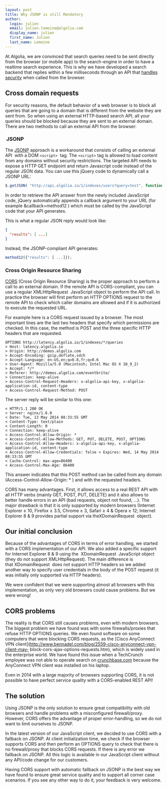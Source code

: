 ```yaml
---
layout: post
title: Why JSONP is still Mandatory
author:
  login: julien
  email: julien.lemoine@algolia.com
  display_name: julien
  first_name: Julien
  last_name: Lemoine
---
```


At Algolia, we are convinced that search queries need to be sent directly from
the browser (or mobile app) to the search-engine in order to have a realtime
search experience. This is why we have developed a search backend that replies
within a few milliseconds through an API that [handles
security](http://blog.algolia.com/handle-security-realtime-search/) when
called from the browser.

## Cross domain requests

For security reasons, the default behavior of a web browser is to block all
queries that are going to a domain that is different from the website they are
sent from. So when using an external HTTP-based search API, all your queries
should be blocked because they are sent to an external domain. There are two
methods to call an external API from the browser:

###  JSONP

The [JSONP](http://en.wikipedia.org/wiki/JSONP) approach is a workaround that
consists of calling an external API  with a DOM `<script>`  tag. The `<script>`
tag is allowed to load content from any domains without security restrictions.
The targeted API needs to expose a HTTP GET endpoint and return Javascript
code instead of the regular JSON data. You can use this jQuery code to
dynamically call a JSONP URL:

    
```javascript
$.getJSON( "http://api.algolia.io/1/indexes/users?query=test", function( data ) { .... }
```

In order to retrieve the API answer from the newly included JavaScript code,
jQuery automatically appends a callback argument to your URL (for example
&callback=method12 ) which must be called by the JavaScript code that your API
generates.

This is what a regular JSON reply would look like:

    
```json
{
  "results": [ ...]
}
```

Instead, the JSONP-compliant API generates:

    
```javascript
method12({"results": [ ...]});
```

### Cross Origin Resource Sharing

[CORS](http://en.wikipedia.org/wiki/Cross-origin_resource_sharing) (Cross
Origin Resource Sharing) is the proper approach to perform a call to an
external domain. If the remote API is CORS-compliant, you can use a regular
XMLHttpRequest  JavaScript object to perform the API call. In practice the
browser will first perform an HTTP OPTIONS request to the remote API to check
which caller domains are allowed and if it is authorized to execute the
requested URL.

For example here is a CORS request issued by a browser. The most important
lines are the last two headers that specify which permissions are checked. In
this case, the method is POST and the three specific HTTP headers that are
requested.

    
    OPTIONS http://latency.algolia.io/1/indexes/*/queries
    > Host: latency.algolia.io
    > Origin: http://demos.algolia.com
    > Accept-Encoding: gzip,deflate,sdch
    > Accept-Language: en-US,en;q=0.8,fr;q=0.6
    > User-Agent: Mozilla/5.0 (Macintosh; Intel Mac OS X 10_9_2)
    > Accept: */*
    > Referer: http://demos.algolia.com/eventbrite/
    > Connection: keep-alive
    > Access-Control-Request-Headers: x-algolia-api-key, x-algolia-application-id, content-type
    > Access-Control-Request-Method: POST

The server reply will be similar to this one:

    
    < HTTP/1.1 200 OK
    < Server: nginx/1.6.0
    < Date: Tue, 13 May 2014 08:33:55 GMT
    < Content-Type: text/plain
    < Content-Length: 0
    < Connection: keep-alive
    < Access-Control-Allow-Origin: *
    < Access-Control-Allow-Methods: GET, PUT, DELETE, POST, OPTIONS
    < Access-Control-Allow-Headers: x-algolia-api-key, x-algolia-application-id, content-type
    < Access-Control-Allow-Credentials: false < Expires: Wed, 14 May 2014 08:33:55 GMT
    < Cache-Control: max-age=86400
    < Access-Control-Max-Age: 86400

This answer indicates that this POST method can be called from any domain
(Access-Control-Allow-Origin: \* ) and with the requested headers.

CORS has many advantages. First, it allows access to a real REST API with all
HTTP verbs (mainly GET, POST, PUT, DELETE) and it also allows to better handle
errors in an API (bad requests, object not found, ...). The major drawback is
that it is only supported by modern browsers (Internet Explorer ≥ 10, Firefox
≥ 3.5, Chrome ≥ 3, Safari ≥ 4 & Opera ≥ 12; Internet Explorer 8 & 9 provides
partial support via theXDomainRequest  object).

## Our initial conclusion

Because of the advantages of CORS in terms of error handling, we started with
a CORS implementation of our API. We also added a specific support for
Internet Explorer 8 & 9 using the  XDomainRequest  JavaScript object (they do
not support XMLHttpRequest). The main difference is that XDomainRequest  does
not support HTTP headers so we added another way to specify user credentials
in the body of the POST request (it was initially only supported via HTTP
headers).

We were confident that we were supporting almost all browsers with this
implementation, as only very old browsers could cause problems. But we were
wrong!

## CORS problems

The reality is that CORS still causes problems, even with modern browsers. The
biggest problem we have found was with some firewalls/proxies that refuse HTTP
OPTIONS queries. We even found software on some computers that were blocking
CORS requests, as the [Cisco AnyConnect VPN
client](http://www.bennadel.com/blog/2559-cisco-anyconnect-vpn-client-may-
block-cors-ajax-options-requests.htm), which is widely used in the enterprise
world. We have found this issue when a TechCrunch employee was not able to
operate search on [crunchbase.com](http://www.crunchbase.com) because the
AnyConnect VPN client was installed on his laptop.

Even in 2014 with a large majority of browsers supporting CORS, it is not
possible to have perfect service quality with a CORS-enabled REST API!

## The solution

Using JSONP is the only solution to ensure great compatibility with old
browsers and handle problems with a misconfigured firewall/proxy. However,
CORS offers the advantage of proper error-handling, so we do not want to limit
ourselves to JSONP.

In the latest version of our JavaScript client, we decided to use CORS with a
fallback on JSONP. At client initialization time, we check if the browser
supports CORS and then perform an OPTIONS query to check that there is no
firewall/proxy that blocks CORS requests. If there is any error we fallback on
JSONP. All this logic is available in our JavaScript client without any
API/code change for our customers.

Having CORS support with automatic fallback on JSONP is the best way we have
found to ensure great service quality and to support all corner case
scenarios. If you see any other way to do it, your feedback is very welcome.

